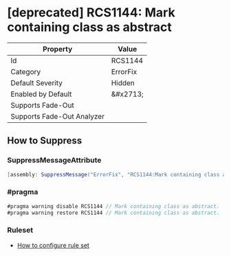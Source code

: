 # \[deprecated\] RCS1144: Mark containing class as abstract

| Property | Value |
| -------- | ----- |
| Id | RCS1144 |
| Category | ErrorFix |
| Default Severity | Hidden |
| Enabled by Default | &\#x2713; |
| Supports Fade\-Out |  |
| Supports Fade\-Out Analyzer |  |

## How to Suppress

### SuppressMessageAttribute

```csharp
[assembly: SuppressMessage("ErrorFix", "RCS1144:Mark containing class as abstract.", Justification = "<Pending>")]
```

### \#pragma

```csharp
#pragma warning disable RCS1144 // Mark containing class as abstract.
#pragma warning restore RCS1144 // Mark containing class as abstract.
```

### Ruleset

* [How to configure rule set](../HowToConfigureAnalyzers.md)
